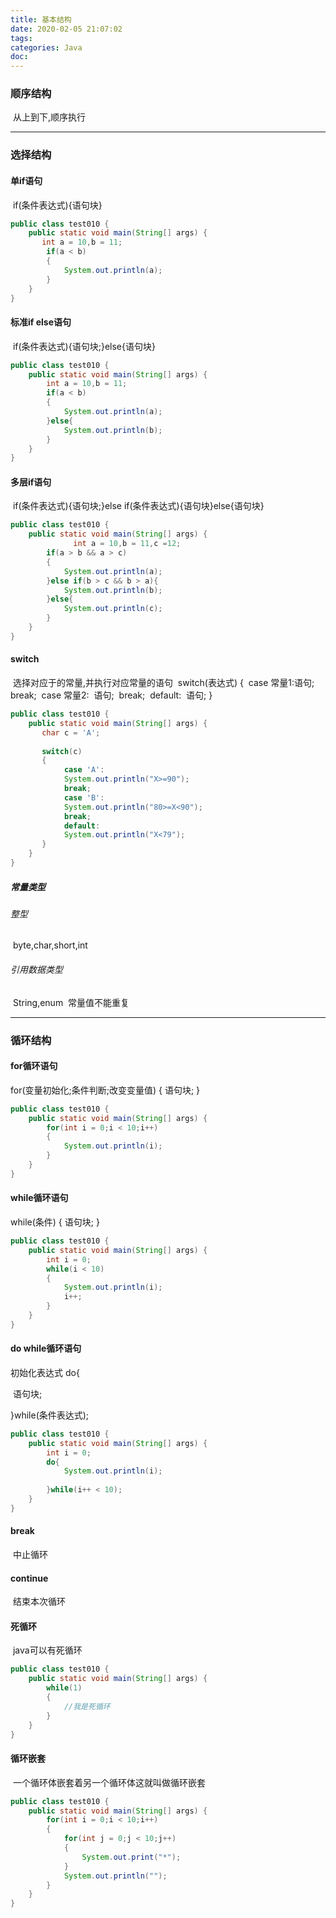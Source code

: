 ```yaml
---
title: 基本结构
date: 2020-02-05 21:07:02
tags:
categories: Java
doc:
---
```


### 顺序结构

​	从上到下,顺序执行

------



### 选择结构

#### 	单if语句

​		if(条件表达式){语句块}

```java
public class test010 {
    public static void main(String[] args) {
       int a = 10,b = 11;
        if(a < b)
        {
            System.out.println(a);
        }
    }
}
```



#### 标准if else语句

​		if(条件表达式){语句块;}else{语句块}

```java
public class test010 {
    public static void main(String[] args) {
        int a = 10,b = 11;
        if(a < b)
        {
            System.out.println(a);
        }else{
        	System.out.println(b);
        }
    }
}
```



#### 多层if语句

​		if(条件表达式){语句块;}else if(条件表达式){语句块}else{语句块}

```java
public class test010 {
    public static void main(String[] args) {
              int a = 10,b = 11,c =12;
        if(a > b && a > c)
        {
            System.out.println(a);
        }else if(b > c && b > a){
        	System.out.println(b);
        }else{
        	System.out.println(c);
        }
    }
}
```



#### switch

​		选择对应于的常量,并执行对应常量的语句
​			 switch(表达式)
{
​	case 常量1:
​	  语句;
​	  break;
​	case 常量2:
​	  语句;
​	  break;
​	default:
​	  语句;
}

```java
public class test010 {
    public static void main(String[] args) {
       char c = 'A';
       
       switch(c)
       {
       		case 'A':
	  		System.out.println("X>=90");
	  		break;
			case 'B':
	  		System.out.println("80>=X<90");
	  		break;
			default:
	 		System.out.println("X<79");
       }
    }
}
```



##### 		常量类型

###### 			整型

​				byte,char,short,int

###### 			引用数据类型

​				String,enum
​		常量值不能重复

------

### 循环结构

#### 	for循环语句

for(变量初始化;条件判断;改变变量值)
		{
			语句块;
		}

```java
public class test010 {
    public static void main(String[] args) {
        for(int i = 0;i < 10;i++)
        {
        	System.out.println(i);
        }
    }
}
```



#### while循环语句

while(条件)
{
	语句块;
}

```java
public class test010 {
    public static void main(String[] args) {
        int i = 0;
        while(i < 10)
        {
        	System.out.println(i);
        	i++;
        }
    }
}
```



#### do while循环语句

初始化表达式
	do{

​		语句块;

}while(条件表达式);

```java
public class test010 {
    public static void main(String[] args) {
        int i = 0;
        do{
        	System.out.println(i);
        	
        }while(i++ < 10);
    }
}
```



#### break

​	中止循环

#### continue

​	结束本次循环

#### 死循环

​	java可以有死循环

```java
public class test010 {
    public static void main(String[] args) {
        while(1)
        {
        	//我是死循环
        }
    }
}
```



#### 循环嵌套

​	一个循环体嵌套着另一个循环体这就叫做循环嵌套

```java
public class test010 {
    public static void main(String[] args) {
        for(int i = 0;i < 10;i++)
        {
            for(int j = 0;j < 10;j++)
            {
                System.out.print("*");
            }
            System.out.println("");
        }
    }
}
```


